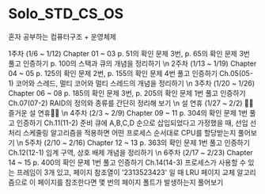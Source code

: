 # Solo_STD_CS_OS
혼자 공부하는 컴퓨터구조 + 운영체제

1주차
(1/6 ~ 1/12)	Chapter 01 ~ 03	p. 51의 확인 문제 3번, p. 65의 확인 문제 3번 풀고 인증하기	p. 100의 스택과 큐의 개념을 정리하기
\n
2주차
(1/13 ~ 1/19)	Chapter 04 ~ 05	p. 125의 확인 문제 2번, p. 155의 확인 문제 4번 풀고 인증하기	Ch.05(05-1) 코어와 스레드, 멀티 코어와 멀티 스레드의 개념을 정리하기
\n
3주차
(1/20 ~ 1/26)	Chapter 06 ~ 08	p. 185의 확인 문제 3번, p. 205의 확인 문제 1번 풀고 인증하기	Ch.07(07-2) RAID의 정의와 종류를 간단히 정리해 보기
\n
설 연휴
(1/27 ~ 2/2)	🙇‍♀️즐거운 설 연휴🙇‍♂️
\n
4주차
(2/3 ~ 2/9)	Chapter 09 ~ 11	p. 304의 확인 문제 1번 풀고 인증하기	Ch.11(11-2) 준비 큐에 A,B,C,D 순으로 삽입되었다고 가정했을 때, 선입 선처리 스케줄링 알고리즘을 적용하면 어떤 프로세스 순서대로 CPU를 할당받는지 풀어보기
\n
5주차
(2/10 ~ 2/16)	Chapter 12 ~ 13	p. 363의 확인 문제 1번 풀고 인증하기	Ch.12(12-1) 임계 구역, 상호 배제 개념을 정리하기
\n
6주차
(2/17 ~ 2/23)	Chapter 14 ~ 15	p. 400의 확인 문제 1번 풀고 인증하기	Ch.14(14-3) 프로세스가 사용할 수 있는 프레임이 3개 있고, 페이지 참조열이 '2313523423' 일 때 LRU 페이지 교체 알고리즘으로 이 페이지를 참조한다면 몇 번의 페이지 폴트가 발생하는지 풀어보기
